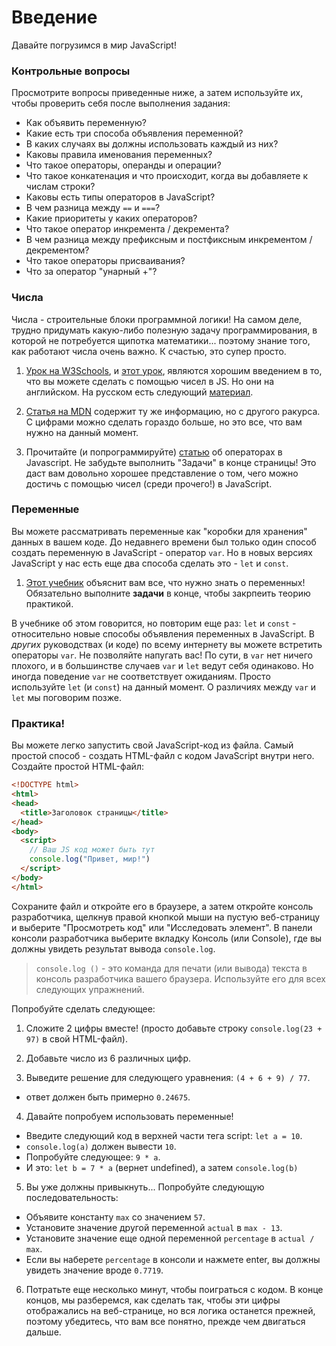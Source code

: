 # Введение

Давайте погрузимся в мир JavaScript!

### Контрольные вопросы

Просмотрите вопросы приведенные ниже, а затем используйте их, чтобы проверить себя после выполнения задания:

* Как объявить переменную?
* Какие есть три способа объявления переменной?
* В каких случаях вы должны использовать каждый из них?
* Каковы правила именования переменных?
* Что такое операторы, операнды и операции?
* Что такое конкатенация и что происходит, когда вы добавляете к числам строки?
* Каковы есть типы операторов в JavaScript?
* В чем разница между `==` и `===`?
* Какие приоритеты у каких операторов?
* Что такое оператор инкремента / декремента?
* В чем разница между префиксным и постфиксным инкрементом / декрементом?
* Что такое операторы присваивания?
* Что за оператор "унарный +"?

### Числа

Числа - строительные блоки программной логики!  На самом деле, трудно придумать какую-либо полезную задачу программирования, в которой не потребуется щипотка математики... поэтому знание того, как работают числа очень важно. К счастью, это супер просто.

1. [Урок на W3Schools](https://www.w3schools.com/js/js_numbers.asp), и [этот урок](https://www.w3schools.com/js/js_arithmetic.asp), являются хорошим введением в то, что вы можете сделать с помощью чисел в JS. Но они на английском. На русском есть следующий [материал](https://learn.javascript.ru/number).
   
2. [Статья на MDN](https://developer.mozilla.org/ru/docs/Learn/JavaScript/%D0%9F%D0%B5%D1%80%D0%B2%D1%8B%D0%B5_%D1%88%D0%B0%D0%B3%D0%B8/Math) содержит ту же информацию, но с другого ракурса. С цифрами можно сделать гораздо больше, но это все, что вам нужно на данный момент.

3. Прочитайте (и попрограммируйте) [статью](https://learn.javascript.ru/operators) об операторах в Javascript. Не забудьте выполнить "Задачи" в конце страницы! Это даст вам довольно хорошее представление о том, чего можно достичь с помощью чисел (среди прочего!) в JavaScript.

### Переменные

Вы можете рассматривать переменные как "коробки для хранения" данных в вашем коде. До недавнего времени был только один способ создать переменную в JavaScript - оператор `var`. Но в новых версиях JavaScript у нас есть еще два способа сделать это - `let` и `const`.

1. [Этот учебник](https://learn.javascript.ru/variables) объяснит вам все, что нужно знать о переменных! Обязательно выполните __задачи__ в конце, чтобы закрпеить теорию практикой.

В учебнике об этом говорится, но повторим еще раз: `let` и `const` - относительно новые способы объявления переменных в JavaScript. В _других_ руководствах (и коде) по всему интернету вы можете встретить операторы `var`. Не позволяйте напугать вас! По сути, в `var` нет ничего плохого, и в большинстве случаев `var` и `let` ведут себя одинаково. Но иногда поведение `var` не соответствует ожиданиям. Просто используйте `let` (и `const`) на данный момент. О различиях между `var` и `let` мы поговорим позже.

### Практика!

Вы можете легко запустить свой JavaScript-код из файла. Самый простой способ - создать HTML-файл с кодом JavaScript внутри него. Создайте простой HTML-файл:

~~~ HTML
<!DOCTYPE html>
<html>
<head>
  <title>Заголовок страницы</title>
</head>
<body>
  <script>
 	// Ваш JS код может быть тут
    console.log("Привет, мир!")
  </script>
</body>
</html>
~~~

Сохраните файл и откройте его в браузере, а затем откройте консоль разработчика, щелкнув правой кнопкой мыши на пустую веб-страницу и выберите "Просмотреть код" или "Исследовать элемент". В панели консоли разработчика выберите вкладку Консоль (или Console), где вы должны увидеть результат вывода `console.log`.

> `console.log ()` - это команда для печати (или вывода) текста в консоль разработчика вашего браузера. Используйте его для всех следующих упражнений.

Попробуйте сделать следующее:

1. Сложите 2 цифры вместе! (просто добавьте строку `console.log(23 + 97)` в свой HTML-файл).

2. Добавьте число из 6 различных цифр.

3. Выведите решение для следующего уравнения: `(4 + 6 + 9) / 77`.
 - ответ должен быть примерно `0.24675`.

4. Давайте попробуем использовать переменные!
 - Введите следующий код в верхней части тега script: `let a = 10`.
 - `console.log(a)` должен вывести `10`.
 - Попробуйте следующее: `9 * a`.
 - И это: `let b = 7 * a` (вернет undefined), а затем `console.log(b)`

5. Вы уже должны привыкнуть... Попробуйте следующую последовательность:
 - Объявите константу `max` со значением `57`.
 - Установите значение другой переменной `actual` в `max - 13`.
 - Установите значение еще одной переменной `percentage` в `actual / max`.
 - Если вы наберете `percentage` в консоли и нажмете enter, вы должны увидеть значение вроде `0.7719`.

6. Потратьте еще несколько минут, чтобы поиграться с кодом. В конце концов, мы разберемся, как сделать так, чтобы эти цифры отображались на веб-странице, но вся логика останется прежней, поэтому убедитесь, что вам все понятно, прежде чем двигаться дальше.
